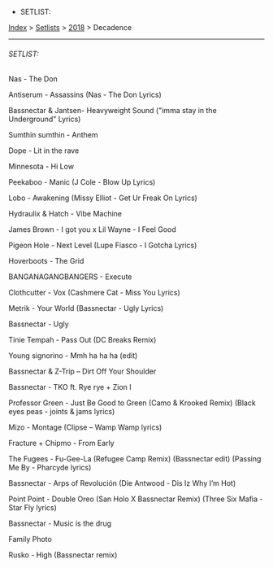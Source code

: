   * SETLIST:

[Index](https://www.reddit.com/r/bassnectar/wiki/index) >
[Setlists](https://www.reddit.com/r/bassnectar/wiki/interactive/setlists) >
[2018](https://www.reddit.com/r/bassnectar/wiki/interactive/setlists/2018) >
Decadence



* * *

###### SETLIST:

Nas - The Don

Antiserum - Assassins (Nas - The Don Lyrics)

Bassnectar & Jantsen- Heavyweight Sound ("imma stay in the Underground"
Lyrics)

Sumthin sumthin - Anthem

Dope - Lit in the rave

Minnesota - Hi Low

Peekaboo - Manic (J Cole - Blow Up Lyrics)

Lobo - Awakening (Missy Elliot - Get Ur Freak On Lyrics)

Hydraulix & Hatch - Vibe Machine

James Brown - I got you x Lil Wayne - I Feel Good

Pigeon Hole - Next Level (Lupe Fiasco - I Gotcha Lyrics)

Hoverboots - The Grid

BANGANAGANGBANGERS - Execute

Clothcutter - Vox (Cashmere Cat - Miss You Lyrics)

Metrik - Your World (Bassnectar - Ugly Lyrics)

Bassnectar - Ugly

Tinie Tempah - Pass Out (DC Breaks Remix)

Young signorino - Mmh ha ha ha (edit)

Bassnectar & Z-Trip – Dirt Off Your Shoulder

Bassnectar - TKO ft. Rye rye + Zion I

Professor Green - Just Be Good to Green (Camo & Krooked Remix) (Black eyes
peas - joints & jams lyrics)

Mizo - Montage (Clipse – Wamp Wamp lyrics)

Fracture + Chipmo - From Early

The Fugees - Fu-Gee-La (Refugee Camp Remix) (Bassnectar edit) (Passing Me By -
Pharcyde lyrics)

Bassnectar - Arps of Revolución (Die Antwood - Dis Iz Why I’m Hot)

Point Point - Double Oreo (San Holo X Bassnectar Remix) (Three Six Mafia -
Star Fly lyrics)

Bassnectar - Music is the drug

Family Photo

Rusko - High (Bassnectar remix)

